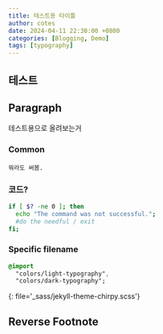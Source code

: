 ```yaml
---
title: 테스트용 타이틀
author: cotes
date: 2024-04-11 22:30:00 +0800
categories: [Blogging, Demo]
tags: [typography]
---
```


## 테스트

<!-- markdownlint-capture -->
<!-- markdownlint-disable -->



<!-- markdownlint-restore -->

## Paragraph

테스트용으로 올려보는거


### Common

```text
뭐라도 써봄.
```

### 코드?

```bash
if [ $? -ne 0 ]; then
  echo "The command was not successful.";
  #do the needful / exit
fi;
```

### Specific filename

```sass
@import
  "colors/light-typography",
  "colors/dark-typography";
```
{: file='_sass/jekyll-theme-chirpy.scss'}



## Reverse Footnote

[^footnote]: The footnote source
[^fn-nth-2]: The 2nd footnote source
